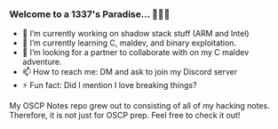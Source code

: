 ### Welcome to a 1337's Paradise... 👋:palm_tree::ocean:
- 🔭 I’m currently working on shadow stack stuff (ARM and Intel)
- 🌱 I’m currently learning C, maldev, and binary exploitation.
- 🤔 I’m looking for a partner to collaborate with on my C maldev adventure.
- 📫 How to reach me: DM and ask to join my Discord server
- ⚡ Fun fact: Did I mention I love breaking things?

My OSCP Notes repo grew out to consisting of all of my hacking notes. Therefore, it is not just for OSCP prep. Feel free to check it out!
